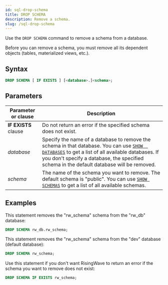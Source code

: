 ```yaml
---
id: sql-drop-schema
title: DROP SCHEMA
description: Remove a schema.
slug: /sql-drop-schema
---
```


Use the `DROP SCHEMA` command to remove a schema from a database.

Before you can remove a schema, you must remove all its dependent objects (tables, materialized views, etc.).


## Syntax

```sql
DROP SCHEMA [ IF EXISTS ] [<database>.]<schema>;
```


## Parameters

|Parameter or clause                 | Description           |
|---------------------------|-----------------------|
|**IF EXISTS** clause       |Do not return an error if the specified schema does not exist.|
|*database*                 |Specify the name of a database to remove the schema in that database. You can use [`SHOW  DATABASES`](sql-show-databases.md) to get a list of all available databases. If you don't specify a database, the specified schema in the default database will be removed.|
|*schema*                   |The name of the schema you want to remove. The default schema is "public". You can use [`SHOW SCHEMAS`](sql-show-schemas.md) to get a list of all available schemas.|



## Examples

This statement removes the "rw_schema" schema from the "rw_db" database:

```sql
DROP SCHEMA rw_db.rw_schema;
```


This statement removes the "rw_schema" schema from the "dev" database (default database):

```sql
DROP SCHEMA rw_schema;
```


Use this statement if you don't want RisingWave to return an error if the schema you want to remove does not exist:

```sql
DROP SCHEMA IF EXISTS rw_schema;
```